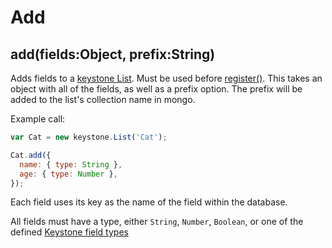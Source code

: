 # Add

## add(fields:Object, prefix:String)

Adds fields to a [keystone List](/api/list/options). Must be used before [register()](/api/list/register). This takes an object with all of the fields, as well as a prefix option. The prefix will be added to the list's collection name in mongo.

Example call:

```javascript
var Cat = new keystone.List('Cat');

Cat.add({
  name: { type: String },
  age: { type: Number },
});
```

Each field uses its key as the name of the field within the database.

All fields must have a type, either `String`, `Number`, `Boolean`, or one of the defined [Keystone field types](/api/field)
